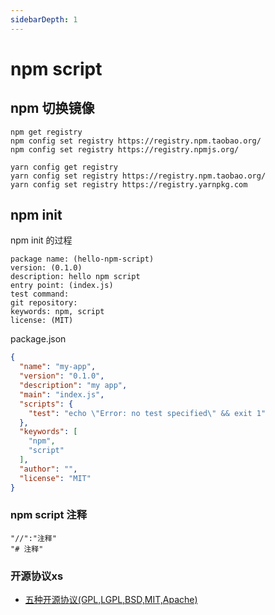 ```yaml
---
sidebarDepth: 1
---
```


# npm script 

## npm 切换镜像

```shell
npm get registry
npm config set registry https://registry.npm.taobao.org/
npm config set registry https://registry.npmjs.org/

yarn config get registry
yarn config set registry https://registry.npm.taobao.org/
yarn config set registry https://registry.yarnpkg.com
```
## npm init

npm init 的过程

```text
package name: (hello-npm-script)
version: (0.1.0)
description: hello npm script
entry point: (index.js)
test command:
git repository:
keywords: npm, script
license: (MIT)
```

package.json

```json
{
  "name": "my-app",
  "version": "0.1.0",
  "description": "my app",
  "main": "index.js",
  "scripts": {
    "test": "echo \"Error: no test specified\" && exit 1"
  },
  "keywords": [
    "npm",
    "script"
  ],
  "author": "",
  "license": "MIT"
}
```

### npm script 注释

```shell
"//":"注释"
"# 注释"
```

### 开源协议xs

- [五种开源协议(GPL,LGPL,BSD,MIT,Apache)](https://www.oschina.net/question/54100_9455)